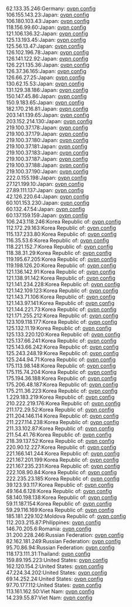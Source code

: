 62.133.35.246:Germany: [ovpn config](vpn/62_133_35_246.ovpn)  
106.155.143.23:Japan: [ovpn config](vpn/106_155_143_23.ovpn)  
106.180.103.43:Japan: [ovpn config](vpn/106_180_103_43.ovpn)  
118.156.99.60:Japan: [ovpn config](vpn/118_156_99_60.ovpn)  
121.106.136.32:Japan: [ovpn config](vpn/121_106_136_32.ovpn)  
125.13.193.45:Japan: [ovpn config](vpn/125_13_193_45.ovpn)  
125.56.13.47:Japan: [ovpn config](vpn/125_56_13_47.ovpn)  
126.102.196.78:Japan: [ovpn config](vpn/126_102_196_78.ovpn)  
126.141.122.92:Japan: [ovpn config](vpn/126_141_122_92.ovpn)  
126.221.135.36:Japan: [ovpn config](vpn/126_221_135_36.ovpn)  
126.37.36.165:Japan: [ovpn config](vpn/126_37_36_165.ovpn)  
126.66.27.25:Japan: [ovpn config](vpn/126_66_27_25.ovpn)  
130.62.15.53:Japan: [ovpn config](vpn/130_62_15_53.ovpn)  
131.129.38.186:Japan: [ovpn config](vpn/131_129_38_186.ovpn)  
150.147.45.86:Japan: [ovpn config](vpn/150_147_45_86.ovpn)  
150.9.183.65:Japan: [ovpn config](vpn/150_9_183_65.ovpn)  
182.170.216.81:Japan: [ovpn config](vpn/182_170_216_81.ovpn)  
203.141.139.65:Japan: [ovpn config](vpn/203_141_139_65.ovpn)  
203.152.214.130:Japan: [ovpn config](vpn/203_152_214_130.ovpn)  
219.100.37.178:Japan: [ovpn config](vpn/219_100_37_178.ovpn)  
219.100.37.179:Japan: [ovpn config](vpn/219_100_37_179.ovpn)  
219.100.37.180:Japan: [ovpn config](vpn/219_100_37_180.ovpn)  
219.100.37.181:Japan: [ovpn config](vpn/219_100_37_181.ovpn)  
219.100.37.183:Japan: [ovpn config](vpn/219_100_37_183.ovpn)  
219.100.37.187:Japan: [ovpn config](vpn/219_100_37_187.ovpn)  
219.100.37.188:Japan: [ovpn config](vpn/219_100_37_188.ovpn)  
219.100.37.190:Japan: [ovpn config](vpn/219_100_37_190.ovpn)  
222.0.155.198:Japan: [ovpn config](vpn/222_0_155_198.ovpn)  
27.121.199.10:Japan: [ovpn config](vpn/27_121_199_10.ovpn)  
27.89.111.137:Japan: [ovpn config](vpn/27_89_111_137.ovpn)  
42.126.220.64:Japan: [ovpn config](vpn/42_126_220_64.ovpn)  
60.101.153.230:Japan: [ovpn config](vpn/60_101_153_230.ovpn)  
60.132.47.54:Japan: [ovpn config](vpn/60_132_47_54.ovpn)  
60.137.159.159:Japan: [ovpn config](vpn/60_137_159_159.ovpn)  
106.243.118.246:Korea Republic of: [ovpn config](vpn/106_243_118_246.ovpn)  
112.172.29.163:Korea Republic of: [ovpn config](vpn/112_172_29_163.ovpn)  
115.137.233.80:Korea Republic of: [ovpn config](vpn/115_137_233_80.ovpn)  
116.35.53.6:Korea Republic of: [ovpn config](vpn/116_35_53_6.ovpn)  
118.221.152.7:Korea Republic of: [ovpn config](vpn/118_221_152_7.ovpn)  
118.38.31.29:Korea Republic of: [ovpn config](vpn/118_38_31_29.ovpn)  
119.195.67.205:Korea Republic of: [ovpn config](vpn/119_195_67_205.ovpn)  
119.198.126.20:Korea Republic of: [ovpn config](vpn/119_198_126_20.ovpn)  
121.136.142.91:Korea Republic of: [ovpn config](vpn/121_136_142_91.ovpn)  
121.138.91.142:Korea Republic of: [ovpn config](vpn/121_138_91_142.ovpn)  
121.141.234.228:Korea Republic of: [ovpn config](vpn/121_141_234_228.ovpn)  
121.142.109.123:Korea Republic of: [ovpn config](vpn/121_142_109_123.ovpn)  
121.143.71.106:Korea Republic of: [ovpn config](vpn/121_143_71_106.ovpn)  
121.143.97.141:Korea Republic of: [ovpn config](vpn/121_143_97_141.ovpn)  
121.144.221.73:Korea Republic of: [ovpn config](vpn/121_144_221_73.ovpn)  
121.171.255.212:Korea Republic of: [ovpn config](vpn/121_171_255_212.ovpn)  
123.109.118.177:Korea Republic of: [ovpn config](vpn/123_109_118_177.ovpn)  
125.132.11.19:Korea Republic of: [ovpn config](vpn/125_132_11_19.ovpn)  
125.133.220.120:Korea Republic of: [ovpn config](vpn/125_133_220_120.ovpn)  
125.137.66.241:Korea Republic of: [ovpn config](vpn/125_137_66_241.ovpn)  
125.143.66.242:Korea Republic of: [ovpn config](vpn/125_143_66_242.ovpn)  
125.243.248.19:Korea Republic of: [ovpn config](vpn/125_243_248_19.ovpn)  
125.244.94.71:Korea Republic of: [ovpn config](vpn/125_244_94_71.ovpn)  
175.113.98.148:Korea Republic of: [ovpn config](vpn/175_113_98_148.ovpn)  
175.115.74.204:Korea Republic of: [ovpn config](vpn/175_115_74_204.ovpn)  
175.194.36.188:Korea Republic of: [ovpn config](vpn/175_194_36_188.ovpn)  
175.206.48.187:Korea Republic of: [ovpn config](vpn/175_206_48_187.ovpn)  
175.211.36.223:Korea Republic of: [ovpn config](vpn/175_211_36_223.ovpn)  
1.229.183.219:Korea Republic of: [ovpn config](vpn/1_229_183_219.ovpn)  
210.222.219.176:Korea Republic of: [ovpn config](vpn/210_222_219_176.ovpn)  
211.172.29.52:Korea Republic of: [ovpn config](vpn/211_172_29_52.ovpn)  
211.204.146.114:Korea Republic of: [ovpn config](vpn/211_204_146_114.ovpn)  
211.227.114.238:Korea Republic of: [ovpn config](vpn/211_227_114_238.ovpn)  
211.33.102.87:Korea Republic of: [ovpn config](vpn/211_33_102_87.ovpn)  
211.54.41.76:Korea Republic of: [ovpn config](vpn/211_54_41_76.ovpn)  
218.39.137.52:Korea Republic of: [ovpn config](vpn/218_39_137_52.ovpn)  
220.90.12.227:Korea Republic of: [ovpn config](vpn/220_90_12_227.ovpn)  
221.166.141.244:Korea Republic of: [ovpn config](vpn/221_166_141_244.ovpn)  
221.167.201.199:Korea Republic of: [ovpn config](vpn/221_167_201_199.ovpn)  
221.167.235.231:Korea Republic of: [ovpn config](vpn/221_167_235_231.ovpn)  
222.108.90.84:Korea Republic of: [ovpn config](vpn/222_108_90_84.ovpn)  
222.235.23.185:Korea Republic of: [ovpn config](vpn/222_235_23_185.ovpn)  
39.123.93.117:Korea Republic of: [ovpn config](vpn/39_123_93_117.ovpn)  
49.164.6.128:Korea Republic of: [ovpn config](vpn/49_164_6_128.ovpn)  
58.140.198.138:Korea Republic of: [ovpn config](vpn/58_140_198_138.ovpn)  
59.11.187.154:Korea Republic of: [ovpn config](vpn/59_11_187_154.ovpn)  
59.29.116.169:Korea Republic of: [ovpn config](vpn/59_29_116_169.ovpn)  
185.181.229.102:Moldova Republic of: [ovpn config](vpn/185_181_229_102.ovpn)  
112.203.215.87:Philippines: [ovpn config](vpn/112_203_215_87.ovpn)  
146.70.205.6:Romania: [ovpn config](vpn/146_70_205_6.ovpn)  
31.200.228.246:Russian Federation: [ovpn config](vpn/31_200_228_246.ovpn)  
82.162.181.249:Russian Federation: [ovpn config](vpn/82_162_181_249.ovpn)  
95.70.86.94:Russian Federation: [ovpn config](vpn/95_70_86_94.ovpn)  
118.173.111.31:Thailand: [ovpn config](vpn/118_173_111_31.ovpn)  
159.89.195.223:United States: [ovpn config](vpn/159_89_195_223.ovpn)  
162.120.154.2:United States: [ovpn config](vpn/162_120_154_2.ovpn)  
47.224.34.202:United States: [ovpn config](vpn/47_224_34_202.ovpn)  
69.14.252.24:United States: [ovpn config](vpn/69_14_252_24.ovpn)  
97.70.177.112:United States: [ovpn config](vpn/97_70_177_112.ovpn)  
113.161.162.50:Viet Nam: [ovpn config](vpn/113_161_162_50.ovpn)  
14.239.55.87:Viet Nam: [ovpn config](vpn/14_239_55_87.ovpn)  
